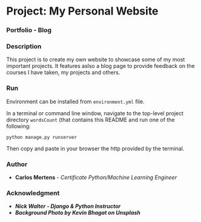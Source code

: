 # Project: My Personal Website

### Portfolio - Blog

### Description

This project is to create my own website to showcase some of my most important projects. It features aslso a blog page to provide feedback on the courses I have taken, my projects and others.

### Run

Environment can be installed from `environment.yml` file.

In a terminal or command line window, navigate to the top-level project directory `wordsCount` (that contains this README and run one of the following:

```
python manage.py runserver
```

Then copy and paste in your browser the http provided by the terminal.

### Author

- **Carlos Mertens** - _Certificate Python/Machine Learning Engineer_

### Acknowledgment

- _**Nick Walter - Django & Python Instructor**_
- _**Background Photo by Kevin Bhagat on Unsplash**_

